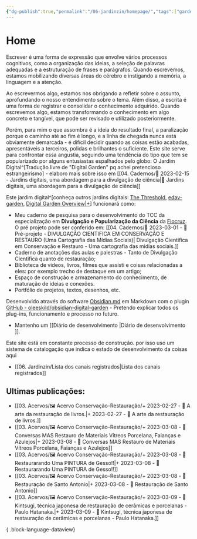 ```yaml
---
{"dg-publish":true,"permalink":"/06-jardinzin/homepage/","tags":["gardenEntry"],"created":"2023-03-03T09:04:52.499-03:00","updated":"2023-03-15T16:26:08.106-03:00"}
---
```



# Home


Escrever é uma forma de expressão que envolve vários processos cognitivos, como a organização das ideias, a seleção de palavras adequadas e a estruturação de frases e parágrafos. Quando escrevemos, estamos mobilizando diversas áreas do cérebro e instigando a memória, a linguagem e a atenção.<br>

Ao escrevermos algo, estamos nos obrigando a refletir sobre o assunto, aprofundando o nosso entendimento sobre o tema. Além disso, a escrita é uma forma de registrar e consolidar o conhecimento adquirido. Quando escrevemos algo, estamos transformando o conhecimento em algo concreto e tangível, que pode ser revisado e utilizado posteriormente.<br>

Porém, para mim o que assombra é a ideia do resultado final, a paralização porque o caminho até ao fim é longo, e a linha de chegada nunca está obviamente demarcada - é difícil decidir quando as coisas estão acabadas, apresentáveis a terceiros, polidas e brilhantes o suficiente. Este site serve para confrontar essa angustia, seguindo uma tendência do tipo que tem se popularizado por alguns entusiastas espalhados pelo globo: O Jardim Digital^[Tradução livre de "Digital Garden" pq achei pretencioso estrangeirismo] - elaboro mais sobre isso em [[04. Cadernos/🌱️ 2023-02-15 - Jardins digitais, uma abordagem para a divulgação de ciência\|🌱️ Jardins digitais, uma abordagem para a divulgação de ciência]] <br>

Este jardim digital^[conheça outros jardins digitais: [The Threshold](https://hermitage.utsob.me), [edav-garden](https://edav-garden.netlify.app/), [Digital Garden Overview|+](https://dg-docs.ole.dev)] funcionará como:
- Meu caderno de pesquisa para o desenvolvimento do TCC da especialização em **Divulgação e Popularização da Ciência** da [Fiocruz](https://portal.fiocruz.br). O pré projeto pode ser conferido em: [[04. Cadernos/🌲️ 2023-03-01 - 📝️ Pré-projeto - DIVULGAÇÃO CIENTIFICA EM CONSERVAÇÃO E RESTAURO (Uma Cartografia das Mídias Sociais)\| Divulgação Cientifica em Conservação e Restauro - Uma cartografia das midias sociais.]]<br>
- Caderno de anotações das aulas e palestras - Tanto de Divulgação Cientifica quanto de restauração;
- Biblioteca de videos, livros, filmes que assisti e coisas relacionadas a eles: por exemplo trecho de destaque em um artigo;
- Espaço de construção e armazenamento do conhecimento, de maturação de ideias e conexões.
- Portfólio de projetos, textos, desenhos, etc.


Desenvolvido através do software [Obsidian.md](https://obsidian.md) em Markdown com o plugin [GitHub - oleeskild/obsidian-digital-garden](https://github.com/oleeskild/obsidian-digital-garden) - Pretendo explicar todos os plug-ins, funcionamento e processo no futuro. 
- Mantenho um [[Diário de desenvolvimento \|Diário de desenvolvimento ]].


Este site está em constante processo de construção. por isso uso um sistema de catalogação que indica o estado de desenvolvimento da coisas aqui 

- [[06. Jardinzin/Lista dos canais registrados\|Lista dos canais registrados]]


## Ultimas publicações:
- [[03. Acervos/🖼️ Acervo Conservação-Restauração/+ 2023-02-27   -  🎥️ A arte da restauração de livros.\|+ 2023-02-27   -  🎥️ A arte da restauração de livros.]]
- [[03. Acervos/🖼️ Acervo Conservação-Restauração/+ 2023-03-08   -  🎥️ Conversas MAS  Restauro de Materiais Vítreos Porcelana, Faianças e Azulejos\|+ 2023-03-08   -  🎥️ Conversas MAS  Restauro de Materiais Vítreos Porcelana, Faianças e Azulejos]]
- [[03. Acervos/🖼️ Acervo Conservação-Restauração/+ 2023-03-08   -  🎥️ Restaurarando Uma PINTURA de Gesso!!\|+ 2023-03-08   -  🎥️ Restaurarando Uma PINTURA de Gesso!!]]
- [[03. Acervos/🖼️ Acervo Conservação-Restauração/+ 2023-03-08   -  🎥️ Restauração de Santo Antonio\|+ 2023-03-08   -  🎥️ Restauração de Santo Antonio]]
- [[03. Acervos/🖼️ Acervo Conservação-Restauração/+ 2023-03-09   -  🎥️ Kintsugi, técnica japonesa de restauração de cerâmicas e porcelanas - Paulo Hatanaka.\|+ 2023-03-09   -  🎥️ Kintsugi, técnica japonesa de restauração de cerâmicas e porcelanas - Paulo Hatanaka.]]

{ .block-language-dataview}


